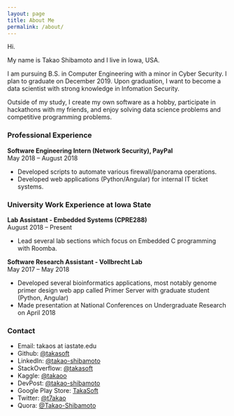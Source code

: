 ```yaml
---
layout: page
title: About Me
permalink: /about/
---
```


Hi.

My name is Takao Shibamoto and I live in Iowa, USA.

I am pursuing B.S. in Computer Engineering with a minor in Cyber Security. I plan to graduate on December 2019. Upon graduation, I want to become a data scientist with strong knowledge in Infomation Security.

Outside of my study, I create my own software as a hobby, participate in hackathons with my friends, and enjoy solving data science problems and competitive programming problems.

### Professional Experience

**Software Engineering Intern (Network Security), PayPal**<br>
May 2018 – August 2018

- Developed scripts to automate various firewall/panorama operations.
- Developed web applications (Python/Angular) for internal IT ticket systems.

### University Work Experience at Iowa State

**Lab Assistant - Embedded Systems (CPRE288)**<br>
August 2018 – Present

- Lead several lab sections which focus on Embedded C programming with Roomba.

**Software Research Assistant - Vollbrecht Lab**<br>
May 2017 – May 2018

- Developed several bioinformatics applications, most notably genome primer design web app called Primer Server with graduate student (Python, Angular)
- Made presentation at National Conferences on Undergraduate Research on April 2018


### Contact

- Email: takaos at iastate.edu
- Github: <a href="https://github.com/takasoft" target="_blank">@takasoft</a>
- LinkedIn: <a href="https://www.linkedin.com/in/takao-shibamoto/" target="_blank">@takao-shibamoto</a>
- StackOverflow: <a href="https://stackoverflow.com/users/7336605/takasoft" target="_blank">@takasoft</a>
- Kaggle: <a href="https://www.kaggle.com/takaoo" target="_blank">@takaoo</a>
- DevPost: <a href="https://devpost.com/takao-shibamoto" target="_blank">@takao-shibamoto</a>
- Google Play Store: <a href="https://play.google.com/store/apps/developer?id=TakaSoft&hl=en" target="_blank">TakaSoft</a>
- Twitter: <a href="https://twitter.com/t7akao" target="_blank">@t7akao</a>
- Quora: <a href="https://www.quora.com/profile/Takao-Shibamoto" target="_blank">@Takao-Shibamoto</a>

